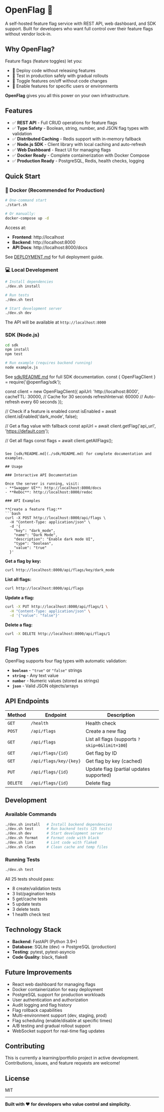 # OpenFlag 🚩

A self-hosted feature flag service with REST API, web dashboard, and SDK support. Built for developers who want full control over their feature flags without vendor lock-in.

## Why OpenFlag?

Feature flags (feature toggles) let you:
- 🚀 Deploy code without releasing features
- 🧪 Test in production safely with gradual rollouts
- 🔄 Toggle features on/off without code changes
- 🎯 Enable features for specific users or environments

**OpenFlag** gives you all this power on your own infrastructure.

## Features

- ✅ **REST API** - Full CRUD operations for feature flags
- ✅ **Type Safety** - Boolean, string, number, and JSON flag types with validation
- ✅ **Distributed Caching** - Redis support with in-memory fallback
- ✅ **Node.js SDK** - Client library with local caching and auto-refresh
- ✅ **Web Dashboard** - React UI for managing flags
- ✅ **Docker Ready** - Complete containerization with Docker Compose
- ✅ **Production Ready** - PostgreSQL, Redis, health checks, logging

## Quick Start

### 🐳 Docker (Recommended for Production)

```bash
# One-command start
./start.sh

# Or manually:
docker-compose up -d
```

Access at:
- **Frontend**: http://localhost
- **Backend**: http://localhost:8000
- **API Docs**: http://localhost:8000/docs

See [DEPLOYMENT.md](./DEPLOYMENT.md) for full deployment guide.

### 💻 Local Development

```bash
# Install dependencies
./dev.sh install

# Run tests
./dev.sh test

# Start development server
./dev.sh dev
```

The API will be available at `http://localhost:8000`

### SDK (Node.js)

```bash
cd sdk
npm install
npm test

# Run example (requires backend running)
node example.js
```

See [sdk/README.md](./sdk/README.md) for full SDK documentation.
const { OpenFlagClient } = require('@openflag/sdk');

const client = new OpenFlagClient({
  apiUrl: 'http://localhost:8000',
  cacheTTL: 30000,        // Cache for 30 seconds
  refreshInterval: 60000  // Auto-refresh every 60 seconds
});

// Check if a feature is enabled
const isEnabled = await client.isEnabled('dark_mode', false);

// Get a flag value with fallback
const apiUrl = await client.getFlag('api_url', 'https://default.com');

// Get all flags
const flags = await client.getAllFlags();
```

See [sdk/README.md](./sdk/README.md) for complete documentation and examples.

## Usage

### Interactive API Documentation

Once the server is running, visit:
- **Swagger UI**: http://localhost:8000/docs
- **ReDoc**: http://localhost:8000/redoc

### API Examples

**Create a feature flag:**
```bash
curl -X POST http://localhost:8000/api/flags \
  -H "Content-Type: application/json" \
  -d '{
    "key": "dark_mode",
    "name": "Dark Mode",
    "description": "Enable dark mode UI",
    "type": "boolean",
    "value": "true"
  }'
```

**Get a flag by key:**
```bash
curl http://localhost:8000/api/flags/key/dark_mode
```

**List all flags:**
```bash
curl http://localhost:8000/api/flags
```

**Update a flag:**
```bash
curl -X PUT http://localhost:8000/api/flags/1 \
  -H "Content-Type: application/json" \
  -d '{"value": "false"}'
```

**Delete a flag:**
```bash
curl -X DELETE http://localhost:8000/api/flags/1
```

## Flag Types

OpenFlag supports four flag types with automatic validation:

- **`boolean`** - `"true"` or `"false"` strings
- **`string`** - Any text value
- **`number`** - Numeric values (stored as strings)
- **`json`** - Valid JSON objects/arrays

## API Endpoints

| Method | Endpoint | Description |
|--------|----------|-------------|
| `GET` | `/health` | Health check |
| `POST` | `/api/flags` | Create a new flag |
| `GET` | `/api/flags` | List all flags (supports `?skip=0&limit=100`) |
| `GET` | `/api/flags/{id}` | Get flag by ID |
| `GET` | `/api/flags/key/{key}` | Get flag by key (cached) |
| `PUT` | `/api/flags/{id}` | Update flag (partial updates supported) |
| `DELETE` | `/api/flags/{id}` | Delete flag |

## Development

### Available Commands

```bash
./dev.sh install   # Install backend dependencies
./dev.sh test      # Run backend tests (25 tests)
./dev.sh dev       # Start development server
./dev.sh format    # Format code with black
./dev.sh lint      # Lint code with flake8
./dev.sh clean     # Clean cache and temp files
```

### Running Tests

```bash
./dev.sh test
```

All 25 tests should pass:
- 8 create/validation tests
- 3 list/pagination tests
- 5 get/cache tests
- 5 update tests
- 3 delete tests
- 1 health check test

## Technology Stack

- **Backend**: FastAPI (Python 3.9+)
- **Database**: SQLite (dev) → PostgreSQL (production)
- **Testing**: pytest, pytest-asyncio
- **Code Quality**: black, flake8

## Future Improvements

- React web dashboard for managing flags
- Docker containerization for easy deployment
- PostgreSQL support for production workloads
- User authentication and authorization
- Audit logging and flag history
- Flag rollback capabilities
- Multi-environment support (dev, staging, prod)
- Flag scheduling (enable/disable at specific times)
- A/B testing and gradual rollout support
- WebSocket support for real-time flag updates

## Contributing

This is currently a learning/portfolio project in active development. Contributions, issues, and feature requests are welcome!

## License

MIT

---

**Built with ❤️ for developers who value control and simplicity.**
